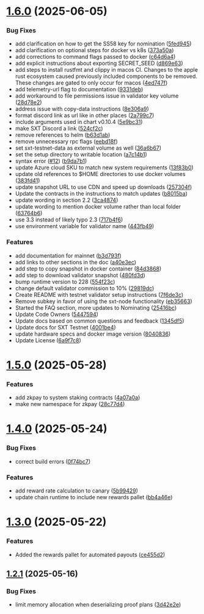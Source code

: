 # [1.6.0](https://github.com/spaceandtimefdn/sxt-node/compare/v1.5.0...v1.6.0) (2025-06-05)


### Bug Fixes

* add clarification on how to get the SS58 key for nomination ([5fed945](https://github.com/spaceandtimefdn/sxt-node/commit/5fed945b976a15d8b2768bfe836382cef9bb0dd7))
* add clarification on optional steps for docker vs k8s ([373a50a](https://github.com/spaceandtimefdn/sxt-node/commit/373a50a50cea7a4d41169384f373bb2d1cc511fa))
* add corrections to command flags passed to docker ([c64d6a4](https://github.com/spaceandtimefdn/sxt-node/commit/c64d6a48e0198b9f9f1c8d544172fca4d3e89326))
* add explicit instructions about exporting SECRET_SEED ([d869e63](https://github.com/spaceandtimefdn/sxt-node/commit/d869e631b97cb52bd1e7fd7a8706786cb53dba17))
* add steps to install rustfmt and clippy in macos CI. Changes to the apple rust ecosystem caused previously included components to be removed. These changes are gated to only occur for macos ([4ed747f](https://github.com/spaceandtimefdn/sxt-node/commit/4ed747f5d68b577c7fb09f9c5c29751701effe66))
* add telemetry-url flag to documentation ([9331deb](https://github.com/spaceandtimefdn/sxt-node/commit/9331debdf51874d2eb3ca193fa098e6dafcc5d9a))
* add workaround to file permissions issue in validator key volume ([28d78e2](https://github.com/spaceandtimefdn/sxt-node/commit/28d78e2ed1486d4c23a6764dcf98185dc0f3a024))
* address issue with copy-data instructions ([8e306a9](https://github.com/spaceandtimefdn/sxt-node/commit/8e306a946d7d7a6d6d83c6cd428ed2d5b9c932c7))
* format discord link as url like in other places ([2a799c7](https://github.com/spaceandtimefdn/sxt-node/commit/2a799c7588adddc48f25a73aa5ed52e18faf6212))
* include arguments used in chart v0.10.4 ([5e9bc31](https://github.com/spaceandtimefdn/sxt-node/commit/5e9bc3117b043247a00ed4a2c9cf1eec7f4e89cc))
* make SXT Discord a link ([524cf2c](https://github.com/spaceandtimefdn/sxt-node/commit/524cf2c41c0b222be695e9d7d23ecdddf3194a5e))
* remove references to helm ([b63d1ab](https://github.com/spaceandtimefdn/sxt-node/commit/b63d1ab0ada74f2ddcd800f8f9d2a9a88d4a83e9))
* remove unnecessary rpc flags ([eebd18f](https://github.com/spaceandtimefdn/sxt-node/commit/eebd18fac32bac4d3cb01867c763d77ec54c1c47))
* set sxt-testnet-data as external volume as well ([36a6b67](https://github.com/spaceandtimefdn/sxt-node/commit/36a6b67e372595a04868c1affee9ed3a0d59e41b))
* set the setup directory to writable location ([a7c14b1](https://github.com/spaceandtimefdn/sxt-node/commit/a7c14b1f17605ca4b68855e76ffbd85d46bcf689))
* syntax error ([#12](https://github.com/spaceandtimefdn/sxt-node/issues/12)) ([b9da7b1](https://github.com/spaceandtimefdn/sxt-node/commit/b9da7b18ac0343717e537f9ab294f6699b047bee))
* update Azure cloud SKU to match new system requirements ([13f83b0](https://github.com/spaceandtimefdn/sxt-node/commit/13f83b0616d6069cbe736a9b50c6b59716232065))
* update old references to $HOME directories to use docker volumes ([383fd41](https://github.com/spaceandtimefdn/sxt-node/commit/383fd4146dd0fa0be9dd092b602d1a49433c1fb5))
* update snapshot URL to use CDN and speed up downloads ([257304f](https://github.com/spaceandtimefdn/sxt-node/commit/257304f2391085d68bb70a7da04c46b24a632285))
* Update the contracts in the instructions to match updates ([b8015ba](https://github.com/spaceandtimefdn/sxt-node/commit/b8015baf403bf8a7ad41913cf4704d3abd5070b7))
* update wording in section 2.2 ([3ca4874](https://github.com/spaceandtimefdn/sxt-node/commit/3ca48745df44c5de2297ee62196292c4979e4111))
* update wording to mention docker volume rather than local folder ([63764b6](https://github.com/spaceandtimefdn/sxt-node/commit/63764b6fbe6f954615bf14b359928bf05b701735))
* use 3.3 instead of likely typo 2.3 ([717b4f6](https://github.com/spaceandtimefdn/sxt-node/commit/717b4f698656af8789a7524cc62ed2d02d2ced5c))
* use environment variable for validator name ([443fb49](https://github.com/spaceandtimefdn/sxt-node/commit/443fb49f1a7e2e0d93cd8cd3ca499cfb8d752967))


### Features

* add documentation for mainnet ([b3d793f](https://github.com/spaceandtimefdn/sxt-node/commit/b3d793fc6fd162389f0f1fe8aa18043debacfee7))
* add links to other sections in the doc ([a40e3ec](https://github.com/spaceandtimefdn/sxt-node/commit/a40e3ec4065dfbd3666fd9ee7492a4c3750f3b72))
* add step to copy snapshot in docker container ([84d3868](https://github.com/spaceandtimefdn/sxt-node/commit/84d3868863f207f9051afe61c195efdca16c3b60))
* add step to download validator snapshot ([480fd3d](https://github.com/spaceandtimefdn/sxt-node/commit/480fd3deef41699f104827222a3c2e85e5d67ce1))
* bump runtime version to 228 ([554f23c](https://github.com/spaceandtimefdn/sxt-node/commit/554f23c4b4ed6f3dabf2ef38963d66419e281f85))
* change default validator commission to 10% ([29819dc](https://github.com/spaceandtimefdn/sxt-node/commit/29819dc59d96bbb6325c2bb984492d898047e37f))
* Create README with testnet validator setup instructions ([7f6de3c](https://github.com/spaceandtimefdn/sxt-node/commit/7f6de3c02f35b6986c43f5272f415b4b0e1af5bc))
* Remove subkey in favor of using the sxt-node functionality ([eb35663](https://github.com/spaceandtimefdn/sxt-node/commit/eb35663f08b00bfa92108be3dfa56b8164afc71a))
* Started the FAQ section, more updates to Nominating ([25416bc](https://github.com/spaceandtimefdn/sxt-node/commit/25416bcebf82e927376eeb0b5a8bd6f2837b7c40))
* Update Code Owners ([5447594](https://github.com/spaceandtimefdn/sxt-node/commit/5447594617ae7c876d4acd3373cdbe2490ed073b))
* Update docs based on common questions and feedback ([1345df5](https://github.com/spaceandtimefdn/sxt-node/commit/1345df52773167b3d272790ab3c005e3b436d725))
* Update docs for SXT Testnet ([4001be4](https://github.com/spaceandtimefdn/sxt-node/commit/4001be4b9807b714066f92c1985dcab723aa0173))
* update hardware specs and docker image version ([8040836](https://github.com/spaceandtimefdn/sxt-node/commit/8040836a81f7b7bf5157abb4f1543a65762c974d))
* Update License ([6a9f7c8](https://github.com/spaceandtimefdn/sxt-node/commit/6a9f7c8fc72fbd6e8a8248e4e40a7ba8989b9904))



# [1.5.0](https://github.com/spaceandtimefdn/sxt-node/compare/v1.4.0...v1.5.0) (2025-05-28)


### Features

* add zkpay to system staking contracts ([4a07a0a](https://github.com/spaceandtimefdn/sxt-node/commit/4a07a0ad40c9ec7e42cc007daa5a5a6e0520fad7))
* make new namespace for zkpay ([28c77d4](https://github.com/spaceandtimefdn/sxt-node/commit/28c77d47147967b3859486479b128dd5980c126b))



# [1.4.0](https://github.com/spaceandtimefdn/sxt-node/compare/v1.3.0...v1.4.0) (2025-05-24)


### Bug Fixes

* correct build errors ([0f74bc7](https://github.com/spaceandtimefdn/sxt-node/commit/0f74bc7c50feed96c4c9c7bb700fe0315677484f))


### Features

* add reward rate calculation to canary ([5b99429](https://github.com/spaceandtimefdn/sxt-node/commit/5b99429894f9f39e7ea8deea4d7c10660c619b91))
* update chain runtime to include new rewards pallet ([bb4a46e](https://github.com/spaceandtimefdn/sxt-node/commit/bb4a46e0c0559f1a2fb1b1bebcdbc65e49ae3685))



# [1.3.0](https://github.com/spaceandtimefdn/sxt-node/compare/v1.2.1...v1.3.0) (2025-05-22)


### Features

* Added the rewards pallet for automated payouts ([ce455d2](https://github.com/spaceandtimefdn/sxt-node/commit/ce455d21763ff64c37407ff14550b42ed2bcfef1))



## [1.2.1](https://github.com/spaceandtimefdn/sxt-node/compare/v1.2.0...v1.2.1) (2025-05-16)


### Bug Fixes

* limit memory allocation when deserializing proof plans ([3d42e2e](https://github.com/spaceandtimefdn/sxt-node/commit/3d42e2e9361bf5f28e7579a95accd1d2d92d9b45))



